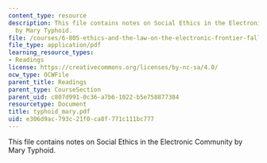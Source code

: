 ```yaml
---
content_type: resource
description: This file contains notes on Social Ethics in the Electronic Community
  by Mary Typhoid.
file: /courses/6-805-ethics-and-the-law-on-the-electronic-frontier-fall-2005/e306d9ac793c21f0ca8f771c111bc777_typhoid_mary.pdf
file_type: application/pdf
learning_resource_types:
- Readings
license: https://creativecommons.org/licenses/by-nc-sa/4.0/
ocw_type: OCWFile
parent_title: Readings
parent_type: CourseSection
parent_uid: c807d991-0c36-a7b6-1022-b5e758877384
resourcetype: Document
title: typhoid_mary.pdf
uid: e306d9ac-793c-21f0-ca8f-771c111bc777
---
```

This file contains notes on Social Ethics in the Electronic Community by Mary Typhoid.